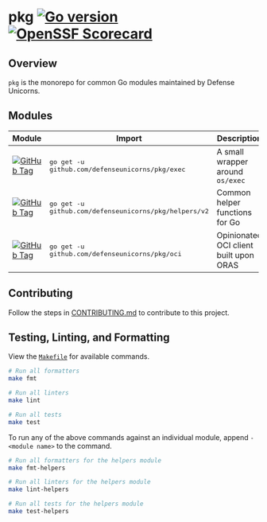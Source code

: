 # pkg [![Go version](https://img.shields.io/github/go-mod/go-version/defenseunicorns/pkg?filename=helpers/go.mod)](https://go.dev/) [![OpenSSF Scorecard](https://api.securityscorecards.dev/projects/github.com/defenseunicorns/pkg/badge)](https://securityscorecards.dev/viewer/?uri=github.com/defenseunicorns/pkg)

## Overview

`pkg` is the monorepo for common Go modules maintained by Defense Unicorns.

## Modules

| Module | Import | Description |
| --- | --- | --- |
| [![GitHub Tag](https://img.shields.io/github/v/tag/defenseunicorns/pkg?sort=date&filter=exec%2F*&label)](https://pkg.go.dev/github.com/defenseunicorns/pkg/oci) | <pre lang="bash">go get -u github.com/defenseunicorns/pkg/exec</pre> | A small wrapper around `os/exec` |
| [![GitHub Tag](https://img.shields.io/github/v/tag/defenseunicorns/pkg?sort=date&filter=helpers%2F*&label)](https://pkg.go.dev/github.com/defenseunicorns/pkg/helpers) | <pre lang="bash">go get -u github.com/defenseunicorns/pkg/helpers/v2</pre> | Common helper functions for Go |
| [![GitHub Tag](https://img.shields.io/github/v/tag/defenseunicorns/pkg?sort=date&filter=oci%2F*&label)](https://pkg.go.dev/github.com/defenseunicorns/pkg/oci) | <pre lang="bash">go get -u github.com/defenseunicorns/pkg/oci</pre> | Opinionated OCI client built upon ORAS |

## Contributing

Follow the steps in [CONTRIBUTING.md](./.github/CONTRIBUTING.md) to contribute to this project.

## Testing, Linting, and Formatting

View the [`Makefile`](Makefile) for available commands.

```bash
# Run all formatters
make fmt

# Run all linters
make lint

# Run all tests
make test
```

To run any of the above commands against an individual module, append `-<module name>` to the command.

```bash
# Run all formatters for the helpers module
make fmt-helpers

# Run all linters for the helpers module
make lint-helpers

# Run all tests for the helpers module
make test-helpers
```
